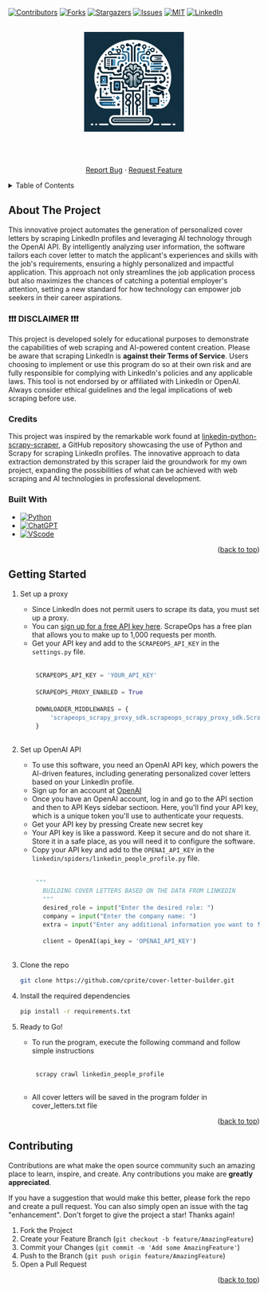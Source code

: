 <!-- Improved compatibility of back to top link: See: https://github.com/othneildrew/Best-README-Template/pull/73 -->
<a name="readme-top"></a>

[![Contributors][contributors-shield]][contributors-url]
[![Forks][forks-shield]][forks-url]
[![Stargazers][stars-shield]][stars-url]
[![Issues][issues-shield]][issues-url]
[![MIT][license-shield]][license-url]
[![LinkedIn][linkedin-shield]][linkedin-url]

<!-- PROJECT LOGO -->
<br />
<div align="center">
  <a href="https://github.com/othneildrew/Best-README-Template">
    <img src="images/logo.png" alt="Logo" width="200" height="200">
  </a>

  <p align="center">
    <br />
    <br />
    <br />
    <a href="https://github.com/cprite/cover-letter-builder/issues">Report Bug</a>
    ·
    <a href="https://github.com/cprite/over-letter-builder/issues">Request Feature</a>
  </p>
</div>


<!-- TABLE OF CONTENTS -->
<details>
  <summary>Table of Contents</summary>
  <ol>
    <li>
      <a href="#about-the-project">About The Project</a>
      <ul>
        <li><a href="#disclaimer">❗ Disclaimer ❗</a></li>
        <li><a href="#disclaimer">Credits</a></li>
        <li><a href="#built-with">Built With</a></li>
      </ul>
    </li>
    <li>
      <a href="#getting-started">Getting Started</a>
    </li>
    <li><a href="#contributing">Contributing</a></li>
  </ol>
</details>

<!-- ABOUT THE PROJECT -->
## About The Project
This innovative project automates the generation of personalized cover letters by scraping LinkedIn profiles and leveraging AI technology through the OpenAI API. By intelligently analyzing user information, the software tailors each cover letter to match the applicant's experiences and skills with the job's requirements, ensuring a highly personalized and impactful application. This approach not only streamlines the job application process but also maximizes the chances of catching a potential employer's attention, setting a new standard for how technology can empower job seekers in their career aspirations.

### ❗❗❗ DISCLAIMER ❗❗❗
This project is developed solely for educational purposes to demonstrate the capabilities of web scraping and AI-powered content creation. Please be aware that scraping LinkedIn is **against their Terms of Service**. Users choosing to implement or use this program do so at their own risk and are fully responsible for complying with LinkedIn's policies and any applicable laws. This tool is not endorsed by or affiliated with LinkedIn or OpenAI. Always consider ethical guidelines and the legal implications of web scraping before use.

### Credits
This project was inspired by the remarkable work found at [linkedin-python-scrapy-scraper](https://github.com/python-scrapy-playbook/linkedin-python-scrapy-scraper), a GitHub repository showcasing the use of Python and Scrapy for scraping LinkedIn profiles. The innovative approach to data extraction demonstrated by this scraper laid the groundwork for my own project, expanding the possibilities of what can be achieved with web scraping and AI technologies in professional development.

### Built With

* [![Python](https://img.shields.io/badge/Python-FFD43B?style=for-the-badge&logo=python&logoColor=blue)](https://www.python.org)
* [![ChatGPT](	https://img.shields.io/badge/ChatGPT-74aa9c?style=for-the-badge&logo=openai&logoColor=white)](https://openai.com/product)
* [![VScode](https://img.shields.io/badge/VSCode-0078D4?style=for-the-badge&logo=visual%20studio%20code&logoColor=white)](https://code.visualstudio.com/)

<p align="right">(<a href="#readme-top">back to top</a>)</p>


<!-- GETTING STARTED -->
## Getting Started

1. Set up a proxy
   - Since LinkedIn does not permit users to scrape its data, you must set up a proxy.
   - You can [sign up for a free API key here](https://scrapeops.io/app/register/main). ScrapeOps has a free plan that allows you to make up to 1,000 requests per month.
   - Get your API key and add to the `SCRAPEOPS_API_KEY` in the ``settings.py`` file.
     ```python

      SCRAPEOPS_API_KEY = 'YOUR_API_KEY'
      
      SCRAPEOPS_PROXY_ENABLED = True
      
      DOWNLOADER_MIDDLEWARES = {
          'scrapeops_scrapy_proxy_sdk.scrapeops_scrapy_proxy_sdk.ScrapeOpsScrapyProxySdk': 725,
      }
      
      ```
     
3. Set up OpenAI API
   - To use this software, you need an OpenAI API key, which powers the AI-driven features, including generating personalized cover letters based on your LinkedIn profile.
   - Sign up for an account at [OpenAI](https://openai.com/)
   - Once you have an OpenAI account, log in and go to the API section and then to API Keys sidebar sectioon. Here, you'll find your API key, which is a unique token you'll use to authenticate your requests. 
   - Get your API key by pressing Create new secret key
   - Your API key is like a password. Keep it secure and do not share it. Store it in a safe place, as you will need it to configure the software.
   - Copy your API key and add to the `OPENAI_API_KEY` in the ``linkedin/spiders/linkedin_people_profile.py`` file.
     ```python

      """
        BUILDING COVER LETTERS BASED ON THE DATA FROM LINKEDIN
        """
        desired_role = input("Enter the desired role: ")
        company = input("Enter the company name: ")
        extra = input("Enter any additional information you want to focus on in your cover-letter (optional): ")

        client = OpenAI(api_key = 'OPENAI_API_KEY')
      
      ```
   
4. Clone the repo
   ```sh
   git clone https://github.com/cprite/cover-letter-builder.git
   ```
   
5. Install the required dependencies
   ```sh
   pip install -r requirements.txt
   ```
   
6. Ready to Go!
   - To run the program, execute the following command and follow simple instructions
     ```

      scrapy crawl linkedin_people_profile
      
      ```
   - All cover letters will be saved in the program folder in cover_letters.txt file

<p align="right">(<a href="#readme-top">back to top</a>)</p>

<!-- CONTRIBUTING -->
## Contributing

Contributions are what make the open source community such an amazing place to learn, inspire, and create. Any contributions you make are **greatly appreciated**.

If you have a suggestion that would make this better, please fork the repo and create a pull request. You can also simply open an issue with the tag "enhancement".
Don't forget to give the project a star! Thanks again!

1. Fork the Project
2. Create your Feature Branch (`git checkout -b feature/AmazingFeature`)
3. Commit your Changes (`git commit -m 'Add some AmazingFeature'`)
4. Push to the Branch (`git push origin feature/AmazingFeature`)
5. Open a Pull Request

<p align="right">(<a href="#readme-top">back to top</a>)</p>


<!-- MARKDOWN LINKS & IMAGES -->
<!-- https://www.markdownguide.org/basic-syntax/#reference-style-links -->
[contributors-shield]: https://img.shields.io/github/contributors/cprite/cover-letter-builder.svg?style=for-the-badge
[contributors-url]: https://github.com/cprite/cover-letter-builder/graphs/contributors
[forks-shield]: https://img.shields.io/github/forks/cprite/cover-letter-builder.svg?style=for-the-badge
[forks-url]: https://github.com/cprite/cover-letter-builder/network/members
[stars-shield]: https://img.shields.io/github/stars/cprite/cover-letter-builder.svg?style=for-the-badge
[stars-url]: https://github.com/cprite/cover-letter-builder/stargazers
[issues-shield]: https://img.shields.io/github/issues/cprite/cover-letter-builder.svg?style=for-the-badge
[issues-url]: https://github.com/cprite/cover-letter-builder/issues
[license-shield]: https://img.shields.io/github/license/cprite/cover-letter-builder.svg?style=for-the-badge
[license-url]: https://github.com/cprite/cover-letter-builder/blob/master/LICENSE.md
[linkedin-shield]: https://img.shields.io/badge/-LinkedIn-black.svg?style=for-the-badge&logo=linkedin&colorB=555
[linkedin-url]: https://linkedin.com/in/niknmirosh
